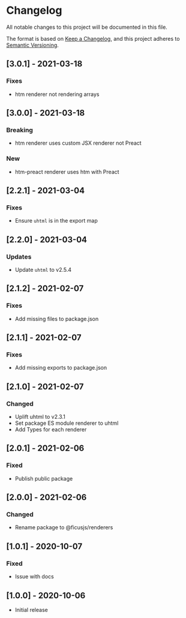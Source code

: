 # Changelog

All notable changes to this project will be documented in this file.

The format is based on [Keep a Changelog](https://keepachangelog.com/en/1.0.0/),
and this project adheres to [Semantic Versioning](https://semver.org/spec/v2.0.0.html).

## [3.0.1] - 2021-03-18

### Fixes
- htm renderer not rendering arrays

## [3.0.0] - 2021-03-18

### Breaking
- htm renderer uses custom JSX renderer not Preact

### New
- htm-preact renderer uses htm with Preact

## [2.2.1] - 2021-03-04

### Fixes
- Ensure `uhtml` is in the export map

## [2.2.0] - 2021-03-04

### Updates
- Update `uhtml` to v2.5.4

## [2.1.2] - 2021-02-07

### Fixes
- Add missing files to package.json

## [2.1.1] - 2021-02-07

### Fixes
- Add missing exports to package.json

## [2.1.0] - 2021-02-07

### Changed
- Uplift uhtml to v2.3.1
- Set package ES module renderer to uhtml
- Add Types for each renderer

## [2.0.1] - 2021-02-06

### Fixed
- Publish public package

## [2.0.0] - 2021-02-06

### Changed
- Rename package to @ficusjs/renderers

## [1.0.1] - 2020-10-07

### Fixed
- Issue with docs

## [1.0.0] - 2020-10-06

- Initial release

